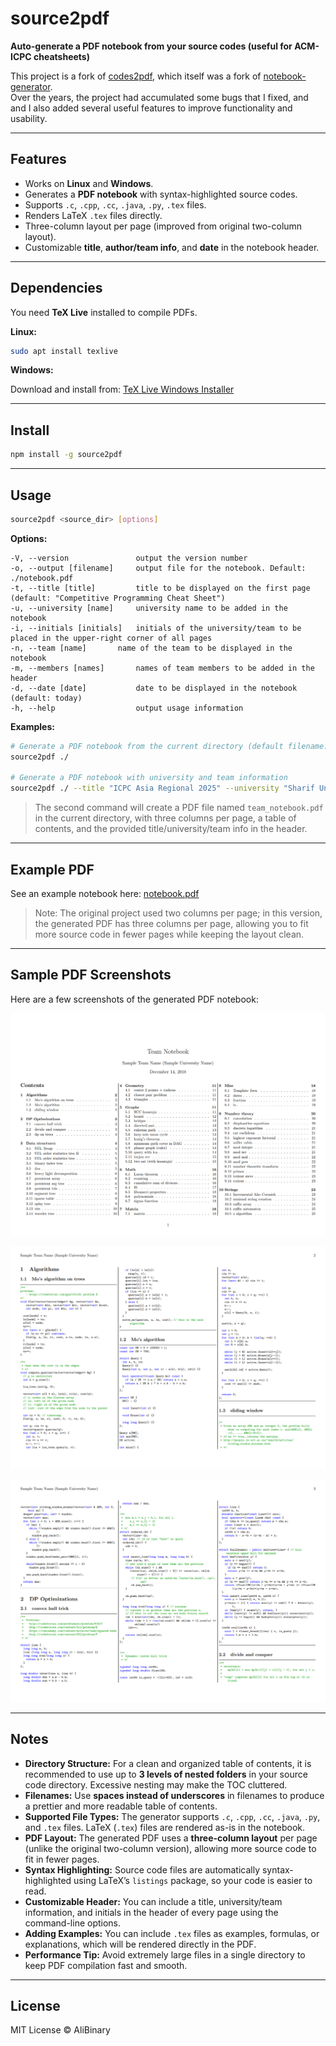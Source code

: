 # source2pdf

**Auto-generate a PDF notebook from your source codes (useful for ACM-ICPC cheatsheets)**

This project is a fork of [codes2pdf](https://github.com/Erfaniaa/codes2pdf), which itself was a fork of [notebook-generator](https://github.com/pin3da/notebook-generator).  
Over the years, the project had accumulated some bugs that I fixed, and and I also added several useful features to improve functionality and usability.

---

## Features

- Works on **Linux** and **Windows**.
- Generates a **PDF notebook** with syntax-highlighted source codes.
- Supports `.c`, `.cpp`, `.cc`, `.java`, `.py`, `.tex` files.
- Renders LaTeX `.tex` files directly.
- Three-column layout per page (improved from original two-column layout).
- Customizable **title**, **author/team info**, and **date** in the notebook header.

---

## Dependencies

You need **TeX Live** installed to compile PDFs.

**Linux:**

```bash
sudo apt install texlive
```

**Windows:**

Download and install from: [TeX Live Windows Installer](https://www.tug.org/texlive/acquire-netinstall.html)

---

## Install

```bash
npm install -g source2pdf
```

---

## Usage

```bash
source2pdf <source_dir> [options]
```

**Options:**

```
-V, --version               output the version number
-o, --output [filename]     output file for the notebook. Default: ./notebook.pdf
-t, --title [title]         title to be displayed on the first page (default: "Competitive Programming Cheat Sheet")
-u, --university [name]     university name to be added in the notebook
-i, --initials [initials]   initials of the university/team to be placed in the upper-right corner of all pages
-n, --team [name]       name of the team to be displayed in the notebook
-m, --members [names]       names of team members to be added in the header
-d, --date [date]           date to be displayed in the notebook (default: today)
-h, --help                  output usage information
```

**Examples:**

```bash
# Generate a PDF notebook from the current directory (default filename: notebook.pdf)
source2pdf ./

# Generate a PDF notebook with university and team information
source2pdf ./ --title "ICPC Asia Regional 2025" --university "Sharif University of Technology" --initials SUT --team "Init to win it" --members "Ali Ghanbari, Zahra Ghalvenave" --output ./team_notebook.pdf
```

> The second command will create a PDF file named `team_notebook.pdf` in the current directory, with three columns per page, a table of contents, and the provided title/university/team info in the header.

---

## Example PDF

See an example notebook here: [notebook.pdf](https://github.com/AliBinary/source2pdf/blob/master/sample_notebook/sample_notebook.pdf)

> Note: The original project used two columns per page; in this version, the generated PDF has three columns per page, allowing you to fit more source code in fewer pages while keeping the layout clean.

---

## Sample PDF Screenshots

Here are a few screenshots of the generated PDF notebook:

![Sample Notebook](sample_notebook/Screenshot_1.png)

![Sample Notebook](sample_notebook/Screenshot_2.png)

![Sample Notebook](sample_notebook/Screenshot_3.png)

---

## Notes

- **Directory Structure:** For a clean and organized table of contents, it is recommended to use up to **3 levels of nested folders** in your source code directory. Excessive nesting may make the TOC cluttered.
- **Filenames:** Use **spaces instead of underscores** in filenames to produce a prettier and more readable table of contents.
- **Supported File Types:** The generator supports `.c`, `.cpp`, `.cc`, `.java`, `.py`, and `.tex` files. LaTeX (`.tex`) files are rendered as-is in the notebook.
- **PDF Layout:** The generated PDF uses a **three-column layout** per page (unlike the original two-column version), allowing more source code to fit in fewer pages.
- **Syntax Highlighting:** Source code files are automatically syntax-highlighted using LaTeX’s `listings` package, so your code is easier to read.
- **Customizable Header:** You can include a title, university/team information, and initials in the header of every page using the command-line options.
- **Adding Examples:** You can include `.tex` files as examples, formulas, or explanations, which will be rendered directly in the PDF.
- **Performance Tip:** Avoid extremely large files in a single directory to keep PDF compilation fast and smooth.

---

## License

MIT License © AliBinary
